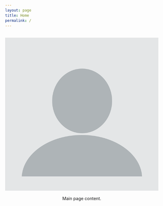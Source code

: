 ```yaml
---
layout: page
title: Home
permalink: /
---
```


<div class="profile-container" style="text-align: center; margin: 2rem 0;">
  <img src="/assets/profile.png" 
       alt="Emiliano Peña Ayala" 
       class="profile-image"
</div>

Main page content.
